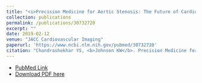 ```yaml
---
title: "<i>Precision Medicine for Aortic Stenosis: The Future of Cardiology Today</i>"
collection: publications
permalink: /publications/30732720
excerpt: ""
date: 2019-02-12
venue: "JACC Cardiovascular Imaging"
paperurl: 'https://www.ncbi.nlm.nih.gov/pubmed/30732720'
citation: "Chandrashekhar YS, <b>Johnson KW</b>. Precision Medicine for Aortic Stenosis: The Future of Cardiology Today. JACC Cardiovasc Imaging. 2019 Feb;12(2):249-251. doi: 10.1016/j.jcmg.2018.12.005."
---
```


* [PubMed Link](https://www.ncbi.nlm.nih.gov/pubmed/30732720)
* [Download PDF here](https://kippjohnson.com/files/30732720.pdf)

<script type='text/javascript' src='https://d1bxh8uas1mnw7.cloudfront.net/assets/embed.js'></script>
<div class='altmetric-embed' data-badge-type="medium-donut" data-doi="10.1016/j.jcmg.2018.12.005" data-hide-no-mentions="true" data-hide-less-than="1" class="altmetric-embed"></div>
